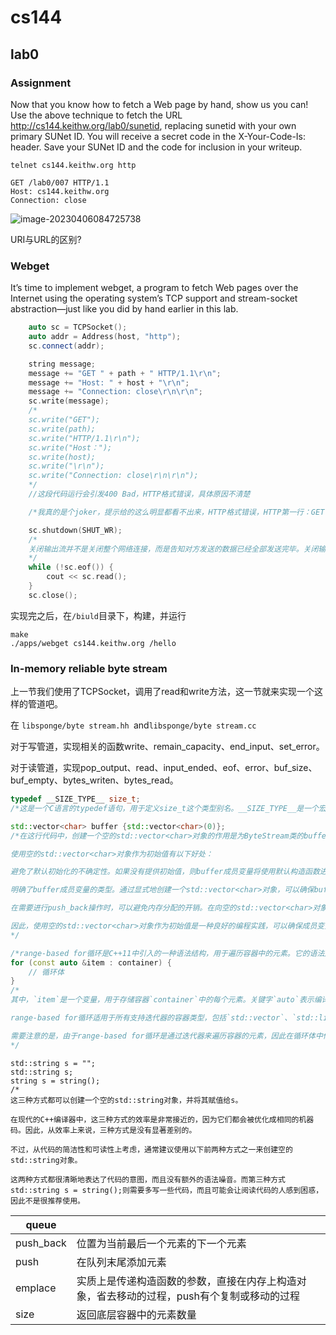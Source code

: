 

# cs144

## lab0

### Assignment

Now that you know how to fetch a Web page by hand, show us you can! Use the above  technique to fetch the URL http://cs144.keithw.org/lab0/sunetid, replacing sunetid with your own primary SUNet ID. You will receive a secret code in the X-Your-Code-Is: header. Save your SUNet ID and the code for inclusion in your writeup.

```
telnet cs144.keithw.org http
```

```
GET /lab0/007 HTTP/1.1
Host: cs144.keithw.org
Connection: close
```

![image-20230406084725738](/home/polarnight/.config/Typora/typora-user-images/image-20230406084725738.png)

URI与URL的区别?

### Webget

It’s time to implement webget, a program to fetch Web pages over the Internet using the operating system’s TCP support and stream-socket abstraction—just like you did by hand earlier in this lab.

```c++
    auto sc = TCPSocket();
    auto addr = Address(host, "http");
    sc.connect(addr);

    string message;
    message += "GET " + path + " HTTP/1.1\r\n";
    message += "Host: " + host + "\r\n";
    message += "Connection: close\r\n\r\n";
    sc.write(message);
    /*
    sc.write("GET");
    sc.write(path);
    sc.write("HTTP/1.1\r\n");
    sc.write("Host：");
    sc.write(host);
    sc.write("\r\n");
    sc.write("Connection: close\r\n\r\n");
    */
    //这段代码运行会引发400 Bad，HTTP格式错误，具体原因不清楚

    /*我真的是个joker，提示给的这么明显都看不出来，HTTP格式错误，HTTP第一行：GET /lab0/007 HTTP/1.1，存在空格*/

    sc.shutdown(SHUT_WR);
    /*
    关闭输出流并不是关闭整个网络连接，而是告知对方发送的数据已经全部发送完毕。关闭输出流可以通过调用 sc.shutdown(SHUT_WR) 来实现。当发送方调用该方法后，网络套接字将不再接受写入请求，但仍然可以读取接收到的数据。在等待响应期间保持输出流开放状态，可以确保网络连接仍然保持开放状态，以便接收响应。
    */
    while (!sc.eof()) {
        cout << sc.read();
    }
    sc.close();
```

实现完之后，在`/biuld`目录下，构建，并运行

```
make
./apps/webget cs144.keithw.org /hello
```

### In-memory reliable byte stream

上一节我们使用了TCPSocket，调用了read和write方法，这一节就来实现一个这样的管道吧。

在 `libsponge/byte stream.hh `and`libsponge/byte stream.cc `

对于写管道，实现相关的函数write、remain_capacity、end_input、set_error。

对于读管道，实现pop_output、read、input_ended、eof、error、buf_size、buf_empty、bytes_writen、bytes_read。

```c
typedef __SIZE_TYPE__ size_t;
/*这是一个C语言的typedef语句，用于定义size_t这个类型别名。__SIZE_TYPE__是一个宏，表示一个无符号整数类型，其大小足以表示任何对象的大小。根据不同的编译器实现和架构，SIZE_TYPE__的定义可能会有所不同，但通常它会被定义为unsigned int或unsigned long。因此，这个typedef语句可以让程序员使用size_t来代替__SIZE_TYPE，使代码更加清晰和可读。例如，可以使用size_t来表示数组的长度或指针的偏移量等*/
```

```C++
std::vector<char> buffer {std::vector<char>(0)};
/*在这行代码中，创建一个空的std::vector<char>对象的作用是为ByteStream类的buffer成员变量提供一个初始值。在这里，使用std::vector<char>(0)创建一个空的std::vector<char>对象，并将其作为参数传递给外层的std::vector<char>的构造函数，从而创建一个新的std::vector<char>对象，即buffer。

使用空的std::vector<char>对象作为初始值有以下好处：

避免了默认初始化的不确定性。如果没有提供初始值，则buffer成员变量将使用默认构造函数进行初始化，其内容可能是不确定的。使用空的std::vector<char>对象作为初始值可以确保buffer成员变量始终被初始化为一个空的std::vector<char>对象。

明确了buffer成员变量的类型。通过显式地创建一个std::vector<char>对象，可以确保buffer成员变量的类型与std::vector<char>相同，而不会因为隐式的默认初始化而导致类型不匹配的问题。

在需要进行push_back操作时，可以避免内存分配的开销。在向空的std::vector<char>对象中添加元素时，不需要进行内存分配的开销，这可以提高程序的性能。

因此，使用空的std::vector<char>对象作为初始值是一种良好的编程实践，可以确保成员变量始终被正确地初始化，并提高程序的性能。
*/
```

```c++
/*range-based for循环是C++11中引入的一种语法结构，用于遍历容器中的元素。它的语法形式如下：*/
for (const auto &item : container) {
    // 循环体
}
/*
其中，`item`是一个变量，用于存储容器`container`中的每个元素。关键字`auto`表示编译器会自动推断`item`的类型，而`const`表示`item`是一个只读的常量引用。循环体内可以使用`item`访问容器中的元素，从而对其进行读取或修改操作。

range-based for循环适用于所有支持迭代器的容器类型，包括`std::vector`、`std::list`、`std::set`、`std::map`等等。它的优点是语法简洁易读，同时避免了手动操作迭代器带来的复杂性和容易出错的问题，同时还可以提高代码的可读性和可维护性。

需要注意的是，由于range-based for循环是通过迭代器来遍历容器的元素，因此在循环体中修改容器的大小或删除元素等操作可能会导致迭代器失效，从而引发程序运行时错误。在这种情况下，需要使用迭代器来进行遍历操作，或者使用诸如`std::remove_if`等算法函数来实现元素的删除操作
*/
```

```
std::string s = "";
std::string s;
string s = string();
/*
这三种方式都可以创建一个空的std::string对象，并将其赋值给s。

在现代的C++编译器中，这三种方式的效率是非常接近的，因为它们都会被优化成相同的机器码。因此，从效率上来说，三种方式是没有显著差别的。

不过，从代码的简洁性和可读性上考虑，通常建议使用以下前两种方式之一来创建空的std::string对象。

这两种方式都很清晰地表达了代码的意图，而且没有额外的语法噪音。而第三种方式std::string s = string();则需要多写一些代码，而且可能会让阅读代码的人感到困惑，因此不是很推荐使用。
```



| queue     |                                                              |
| --------- | ------------------------------------------------------------ |
| push_back | 位置为当前最后一个元素的下一个元素                           |
| push      | 在队列末尾添加元素                                           |
| emplace   | 实质上是传递构造函数的参数，直接在内存上构造对象，省去移动的过程，push有个复制或移动的过程 |
| size      | 返回底层容器中的元素数量                                     |

